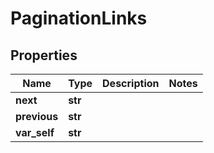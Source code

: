 # PaginationLinks

## Properties
| Name | Type | Description | Notes |
| ------------ | ------------- | ------------- | ------------- |
| **next** | **str** |  |  |
| **previous** | **str** |  |  |
| **var_self** | **str** |  |  |


